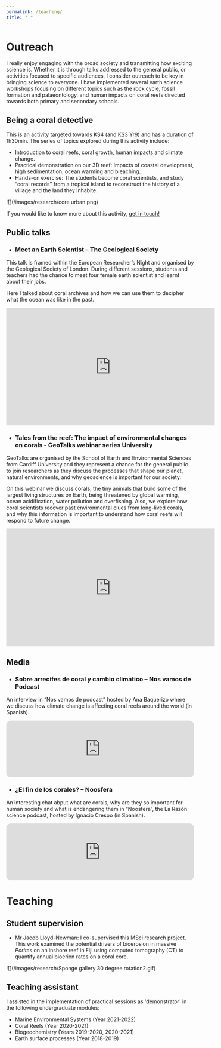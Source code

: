 ```yaml
---
permalink: /teaching/
title: " "
---
```

# Outreach
I really enjoy engaging with the broad society and transmitting how exciting science is. Whether it is through talks addressed to the general public, or activities focused to specific audiences, I consider outreach to be key in bringing science to everyone. 
I have implemented several earth science workshops focusing on different topics such as the rock cycle, fossil formation and palaeontology, and human impacts on coral reefs directed towards both primary and secondary schools. 

## Being a coral detective 
This is an activity targeted towards KS4 (and KS3 Yr9) and has a duration of 1h30min. The series of topics explored during this activity include: 
-	Introduction to coral reefs, coral growth, human impacts and climate change.
-	Practical demonstration on our 3D reef: Impacts of coastal development, high sedimentation, ocean warming and bleaching. 
-	Hands-on exercise: The students become coral scientists, and study “coral records” from a tropical island to reconstruct the history of a village and the land they inhabite. 

![](/images/research/core urban.png)

If you would like to know more about this activity, <u>get in touch!</u> 

## Public talks 
- ### Meet an Earth Scientist – The Geological Society
This talk is framed within the European Researcher’s Night and organised by the Geological Society of London.  During different sessions, students and teachers had the chance to meet four female earth scientist and learnt about their jobs. 

  Here I talked about coral archives and how we can use them to decipher what the ocean was like in the past. 
<iframe width="560" height="315" src="https://www.youtube.com/embed/8_JTchHJEqA" title="YouTube video player" frameborder="0" allow="accelerometer; autoplay; clipboard-write; encrypted-media; gyroscope; picture-in-picture" allowfullscreen></iframe>

- ### Tales from the reef: The impact of environmental changes on corals - GeoTalks webinar series University 
GeoTalks are organised by the School of Earth and Environmental Sciences from Cardiff University and they represent a chance for the general public to join researchers as they discuss the processes that shape our planet, natural environments, and why geoscience is important for our society.

  On this webinar we discuss corals, the tiny animals that build some of the largest living structures on Earth, being threatened by global warming, ocean acidification, water pollution and overfishing. Also, we explore how coral scientists recover past environmental clues from long-lived corals, and why this information is important to understand how coral reefs will respond to future change.
<iframe width="560" height="315" src="https://www.youtube.com/embed/3XPbmNAqXGQ" title="YouTube video player" frameborder="0" allow="accelerometer; autoplay; clipboard-write; encrypted-media; gyroscope; picture-in-picture" allowfullscreen></iframe>


## Media 
- ### Sobre arrecifes de coral y cambio climático – Nos vamos de Podcast
An interview in “Nos vamos de podcast” hosted by Ana Baquerizo where we discuss how climate change is affecting coral reefs around the world (in Spanish).
<iframe style="border-radius:12px" src="https://open.spotify.com/embed/episode/4tROfIBpFAk1NiZ5vt5Ho5?utm_source=generator&theme=0" width="100%" height="152" frameBorder="0" allowfullscreen="" allow="autoplay; clipboard-write; encrypted-media; fullscreen; picture-in-picture"></iframe>

- ### ¿El fin de los corales? – Noosfera
An interesting chat abput what are corals, why are they so important for human society and what is endangering them in “Noosfera”, the La Razón science podcast, hosted by Ignacio Crespo (in Spanish).
<iframe style="border-radius:12px" src="https://open.spotify.com/embed/episode/0W8z5udg8xG8WWXpIknkw6?utm_source=generator" width="100%" height="152" frameBorder="0" allowfullscreen="" allow="autoplay; clipboard-write; encrypted-media; fullscreen; picture-in-picture" loading="lazy"></iframe>


# Teaching
## Student supervision
- Mr Jacob Lloyd-Newman: I co-supervised this MSci research project. This work examined the potential drivers of bioerosion in massive <i>Porites</i> on an inshore reef in Fiji using computed tomography (CT) to quantify annual bioerion rates on a coral core. 

![](/images/research/Sponge gallery 30 degree rotation2.gif)

## Teaching assistant
I assisted in the implementation of practical sessions as 'demonstrator' in the following undergraduate modules: 
- Marine Environmental Systems (Year 2021-2022)
- Coral Reefs (Year 2020-2021)
- Biogeochemistry (Years 2019-2020, 2020-2021)    
- Earth surface processes (Year 2018-2019)
